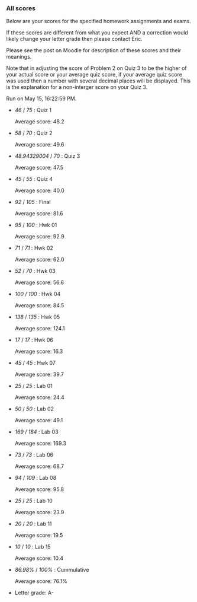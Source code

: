 ### All scores

Below are your scores for the specified homework assignments and exams.

If these scores are different from what you expect AND a correction would likely change your letter grade then please contact Eric.

Please see the post on Moodle for description of these scores and their meanings.


Note that in adjusting the score of Problem 2 on Quiz 3 to be the higher of your actual score or your average quiz score, if your average quiz score was used then a number with several decimal places will be displayed.  This is the explanation for a non-interger score on your Quiz 3.


Run on May 15, 16:22:59 PM.

+ _46_ /  _75_ : Quiz 1

  Average score: 48.2

+ _58_ /  _70_ : Quiz 2

  Average score: 49.6

+ _48.94329004_ /  _70_ : Quiz 3

  Average score: 47.5

+ _45_ /  _55_ : Quiz 4

  Average score: 40.0

+ _92_ /  _105_ : Final

  Average score: 81.6

+ _95_ /  _100_ : Hwk 01

  Average score: 92.9

+ _71_ /  _71_ : Hwk 02

  Average score: 62.0

+ _52_ /  _70_ : Hwk 03

  Average score: 56.6

+ _100_ /  _100_ : Hwk 04

  Average score: 84.5

+ _138_ /  _135_ : Hwk 05

  Average score: 124.1

+ _17_ /  _17_ : Hwk 06

  Average score: 16.3

+ _45_ /  _45_ : Hwk 07

  Average score: 39.7

+ _25_ /  _25_ : Lab 01

  Average score: 24.4

+ _50_ /  _50_ : Lab 02

  Average score: 49.1

+ _169_ /  _184_ : Lab 03

  Average score: 169.3

+ _73_ /  _73_ : Lab 06

  Average score: 68.7

+ _94_ /  _109_ : Lab 08

  Average score: 95.8

+ _25_ /  _25_ : Lab 10

  Average score: 23.9

+ _20_ /  _20_ : Lab 11

  Average score: 19.5

+ _10_ /  _10_ : Lab 15

  Average score: 10.4

+ _86.98%_ /  _100%_ : Cummulative

  Average score: 76.1%

+ Letter grade: A-



